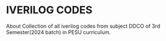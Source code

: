 # IVERILOG CODES
About Collection of all iverilog codes from subject DDCO of 3rd Semester(2024 batch) in PESU curriculum.
